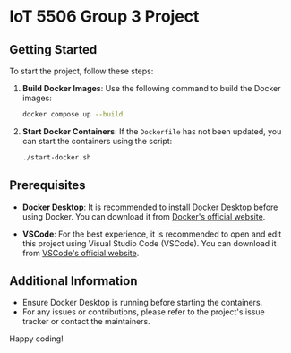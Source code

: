 # IoT 5506 Group 3 Project

## Getting Started

To start the project, follow these steps:

1. **Build Docker Images**:
   Use the following command to build the Docker images:
   ```sh
   docker compose up --build
   ```

2. **Start Docker Containers**:
   If the `Dockerfile` has not been updated, you can start the containers using the script:
   ```sh
   ./start-docker.sh
   ```

## Prerequisites

- **Docker Desktop**:
  It is recommended to install Docker Desktop before using Docker. You can download it from [Docker's official website](https://www.docker.com/products/docker-desktop).

- **VSCode**:
  For the best experience, it is recommended to open and edit this project using Visual Studio Code (VSCode). You can download it from [VSCode's official website](https://code.visualstudio.com/).

## Additional Information

- Ensure Docker Desktop is running before starting the containers.
- For any issues or contributions, please refer to the project's issue tracker or contact the maintainers.

Happy coding!